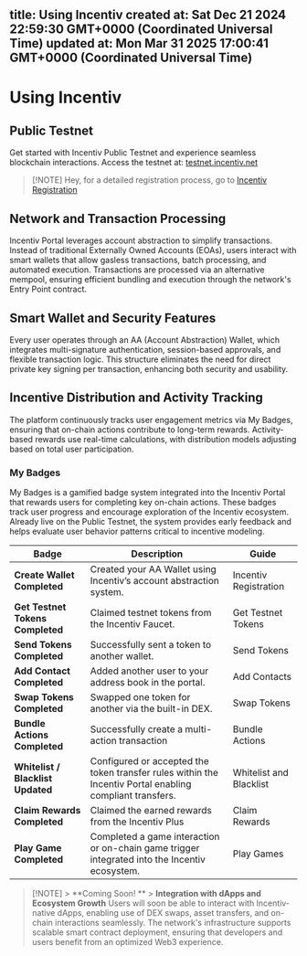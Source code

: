 
title: Using Incentiv
created at: Sat Dec 21 2024 22:59:30 GMT+0000 (Coordinated Universal Time)
updated at: Mon Mar 31 2025 17:00:41 GMT+0000 (Coordinated Universal Time)
---

# Using Incentiv

## Public Testnet

Get started with Incentiv Public Testnet and experience seamless blockchain interactions. Access the testnet at: [testnet.incentiv.net](https://testnet.incentiv.net)

> \[!NOTE]
> Hey, for a detailed registration process, go to [Incentiv Registration](https://slite.com/api/public/notes/2B4ygRivKAhD5t/redirect)

## Network and Transaction Processing

Incentiv Portal leverages account abstraction to simplify transactions. Instead of traditional Externally Owned Accounts (EOAs), users interact with smart wallets that allow gasless transactions, batch processing, and automated execution. Transactions are processed via an alternative mempool, ensuring efficient bundling and execution through the network's Entry Point contract.

## Smart Wallet and Security Features

Every user operates through an AA (Account Abstraction) Wallet, which integrates multi-signature authentication, session-based approvals, and flexible transaction logic. This structure eliminates the need for direct private key signing per transaction, enhancing both security and usability.

## Incentive Distribution and Activity Tracking

The platform continuously tracks user engagement metrics via My Badges, ensuring that on-chain actions contribute to long-term rewards. Activity-based rewards use real-time calculations, with distribution models adjusting based on total user participation.

### My Badges

My Badges is a gamified badge system integrated into the Incentiv Portal that rewards users for completing key on-chain actions. These badges track user progress and encourage exploration of the Incentiv ecosystem. Already live on the Public Testnet, the system provides early feedback and helps evaluate user behavior patterns critical to incentive modeling.

| Badge                             | Description                                                                                              | Guide                   |
| --------------------------------- | -------------------------------------------------------------------------------------------------------- | ----------------------- |
| **Create Wallet Completed**       | Created your AA Wallet using Incentiv’s account abstraction system.                                      | Incentiv Registration   |
| **Get Testnet Tokens Completed**  | Claimed testnet tokens from the Incentiv Faucet.                                                         | Get Testnet Tokens      |
| **Send Tokens Completed**         | Successfully sent a token to another wallet.                                                             | Send Tokens             |
| **Add Contact Completed**         | Added another user to your address book in the portal.                                                   | Add Contacts            |
| **Swap Tokens Completed**         | Swapped one token for another via the built-in DEX.                                                      | Swap Tokens             |
| **Bundle Actions Completed**      | Successfully create a multi-action transaction                                                           | Bundle Actions          |
| **Whitelist / Blacklist Updated** | Configured or accepted the token transfer rules within the Incentiv Portal enabling compliant transfers. | Whitelist and Blacklist |
| **Claim Rewards Completed**       | Claimed the earned rewards from the Incentiv Plus                                                        | Claim Rewards           |
| **Play Game Completed**           | Completed a game interaction or on-chain game trigger integrated into the Incentiv ecosystem.            | Play Games              |

> \[!NOTE] > \*\*Coming Soon! \*\* > **Integration with dApps and Ecosystem Growth**
> Users will soon be able to interact with Incentiv-native dApps, enabling use of DEX swaps, asset transfers, and on-chain interactions seamlessly. The network's infrastructure supports scalable smart contract deployment, ensuring that developers and users benefit from an optimized Web3 experience.

          